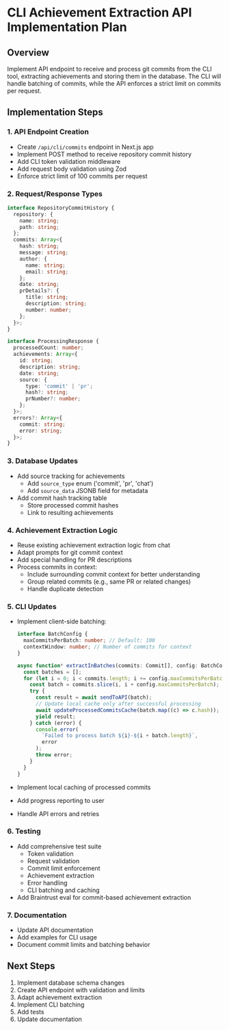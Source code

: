 # CLI Achievement Extraction API Implementation Plan

## Overview

Implement API endpoint to receive and process git commits from the CLI tool, extracting achievements and storing them in the database. The CLI will handle batching of commits, while the API enforces a strict limit on commits per request.

## Implementation Steps

### 1. API Endpoint Creation

- Create `/api/cli/commits` endpoint in Next.js app
- Implement POST method to receive repository commit history
- Add CLI token validation middleware
- Add request body validation using Zod
- Enforce strict limit of 100 commits per request

### 2. Request/Response Types

```typescript
interface RepositoryCommitHistory {
  repository: {
    name: string;
    path: string;
  };
  commits: Array<{
    hash: string;
    message: string;
    author: {
      name: string;
      email: string;
    };
    date: string;
    prDetails?: {
      title: string;
      description: string;
      number: number;
    };
  }>;
}

interface ProcessingResponse {
  processedCount: number;
  achievements: Array<{
    id: string;
    description: string;
    date: string;
    source: {
      type: 'commit' | 'pr';
      hash?: string;
      prNumber?: number;
    };
  }>;
  errors?: Array<{
    commit: string;
    error: string;
  }>;
}
```

### 3. Database Updates

- Add source tracking for achievements
  - Add `source_type` enum ('commit', 'pr', 'chat')
  - Add `source_data` JSONB field for metadata
- Add commit hash tracking table
  - Store processed commit hashes
  - Link to resulting achievements

### 4. Achievement Extraction Logic

- Reuse existing achievement extraction logic from chat
- Adapt prompts for git commit context
- Add special handling for PR descriptions
- Process commits in context:
  - Include surrounding commit context for better understanding
  - Group related commits (e.g., same PR or related changes)
  - Handle duplicate detection

### 5. CLI Updates

- Implement client-side batching:

  ```typescript
  interface BatchConfig {
    maxCommitsPerBatch: number; // Default: 100
    contextWindow: number; // Number of commits for context
  }

  async function* extractInBatches(commits: Commit[], config: BatchConfig) {
    const batches = [];
    for (let i = 0; i < commits.length; i += config.maxCommitsPerBatch) {
      const batch = commits.slice(i, i + config.maxCommitsPerBatch);
      try {
        const result = await sendToAPI(batch);
        // Update local cache only after successful processing
        await updateProcessedCommitsCache(batch.map((c) => c.hash));
        yield result;
      } catch (error) {
        console.error(
          `Failed to process batch ${i}-${i + batch.length}`,
          error
        );
        throw error;
      }
    }
  }
  ```

- Implement local caching of processed commits
- Add progress reporting to user
- Handle API errors and retries

### 6. Testing

- Add comprehensive test suite
  - Token validation
  - Request validation
  - Commit limit enforcement
  - Achievement extraction
  - Error handling
  - CLI batching and caching
- Add Braintrust eval for commit-based achievement extraction

### 7. Documentation

- Update API documentation
- Add examples for CLI usage
- Document commit limits and batching behavior

## Next Steps

1. Implement database schema changes
2. Create API endpoint with validation and limits
3. Adapt achievement extraction
4. Implement CLI batching
5. Add tests
6. Update documentation

